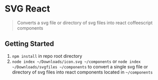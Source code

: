 SVG React
=========

> Converts a svg file or directory of svg files into react coffeescript components

## Getting Started

1. `npm install` in repo root directory
1. `node index ~/Downloads/icon.svg ~/components` or `node index ~/Downloads/svgfiles ~/components` to convert a single svg file or directory of svg files into react components located in `~/components`
